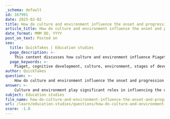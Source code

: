 ```yaml
---
_schema: default
id: 167991
date: 2025-02-02
title: How do culture and environment influence the onset and progression of Piaget's stages of development?
article_title: How do culture and environment influence the onset and progression of Piaget's stages of development?
date_format: MMM DD, YYYY
post_on_text: Posted on
seo:
  title: QuickTakes | Education studies
  page_description: >-
    This content discusses how culture and environment influence Piaget's cognitive development stages, highlighting cultural variability, environmental interactions, social dynamics, adaptation processes, and critiques of Piaget's framework.
  page_keywords: >-
    Piaget, cognitive development, culture, environment, stages of development, social interactions, cultural variability, adaptation processes, assimilation, accommodation, Vygotsky, individual differences, educational systems
author: QuickTakes
question: >-
    How do culture and environment influence the onset and progression of Piaget's stages of development?
answer: >-
    Culture and environment play significant roles in influencing the onset and progression of Piaget's stages of cognitive development. While Piaget proposed that all children go through the same stages in a fixed order, he acknowledged that the age at which children enter these stages can vary based on cultural and environmental factors. Here are some key points regarding this influence:\n\n1. **Cultural Variability**: Different cultures have distinct values, practices, and educational systems that can affect cognitive development. For instance, children in collectivist cultures may develop social reasoning and moral understanding differently than those in individualist cultures. This can lead to variations in how children progress through Piaget's stages, particularly in the areas of moral reasoning and social interactions.\n\n2. **Environmental Interaction**: Piaget emphasized the importance of active engagement with the environment in cognitive development. Children learn through exploration and interaction with their surroundings. Environments rich in stimuli, such as those that encourage play, problem-solving, and social interaction, can facilitate cognitive growth and potentially accelerate the progression through Piaget's stages.\n\n3. **Social Interactions**: While Piaget's theory primarily focuses on individual cognitive development, social interactions are crucial for learning. Vygotsky, a contemporary of Piaget, highlighted the role of social context and cultural tools in cognitive development. Peer interactions, guided participation, and collaborative learning can enhance cognitive abilities and influence the timing and nature of stage transitions.\n\n4. **Adaptation Processes**: The processes of assimilation and accommodation are influenced by cultural context. Children assimilate new experiences into existing cognitive schemas based on their cultural background, and they may accommodate their schemas when faced with new cultural information. This dynamic interaction can lead to variations in how children understand and navigate the stages of cognitive development.\n\n5. **Critiques of Piaget's Theory**: Critics argue that Piaget's framework does not fully account for the impact of social and cultural factors on cognitive development. Some research suggests that children may demonstrate cognitive abilities earlier than Piaget proposed, influenced by their cultural context and social experiences. This indicates that while Piaget's stages provide a useful framework, they may not universally apply across different cultural settings.\n\nIn summary, while Piaget's theory outlines a structured process of cognitive development through universal stages, the influence of culture and environment is significant in shaping the timing and nature of these developmental milestones. Understanding these influences can provide a more comprehensive view of cognitive development that incorporates both individual and social dimensions.
subject: Education studies
file_name: how-do-culture-and-environment-influence-the-onset-and-progression-of-piagets-stages-of-development.md
url: /learn/education-studies/questions/how-do-culture-and-environment-influence-the-onset-and-progression-of-piagets-stages-of-development
score: -1.0
---
```


&nbsp;